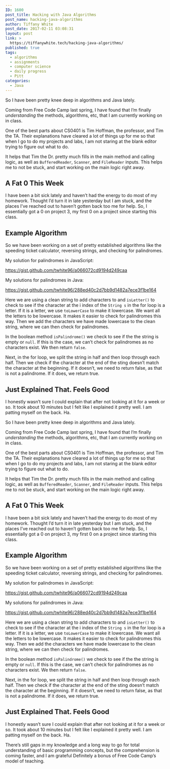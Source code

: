```yaml
---
ID: 1600
post_title: Hacking with Java Algorithms
post_name: hacking-java-algorithms
author: Tiffany White
post_date: 2017-02-11 03:08:31
layout: post
link: >
  https://tiffanywhite.tech/hacking-java-algorithms/
published: true
tags:
  - algorithms
  - assignments
  - computer science
  - daily progress
  - Pitt
categories:
  - Java
---
```



So I have been pretty knee deep in algorithms and Java lately.

Coming from Free Code Camp last spring, I have found that I’m finally *understanding* the methods, algorithms, etc, that I am currently working on in class.

One of the best parts about CS0401 is Tim Hoffman, the professor, and Tim the TA. Their explanations have cleared a lot of things up for me so that when I go to do my projects and labs, I am not staring at the blank editor trying to figure out what to do.

It helps that Tim the Dr. pretty much fills in the main method and calling logic, as well as `BufferedReader`, `Scanner`, and `FileReader` inputs. This helps me to not be stuck, and start working on the main logic right away.

## A Fat 0 This Week

I have been a bit sick lately and haven’t had the energy to do most of my homework. Thought I’d turn it in late yesterday but I am stuck, and the places I’ve reached out to haven’t gotten back too me for help. So, I essentially got a 0 on project 3, my first 0 on a project since starting this class.

## Example Algorithm

So we have been working on a set of pretty established algorithms like the speeding ticket calculator, reversing strings, and checking for palindromes.

My solution for palindromes in JavaScript:

https://gist.github.com/twhite96/a066072cd9194d249caa

My solutions for palindromes in Java:

https://gist.github.com/twhite96/288ed40c2d7bb9d1482a7ece3f1be164

Here we are using a clean string to add characters to and `isLetter()` to check to see if the character at the i index of the `String s` in the for loop is a letter. If it is a letter, we use `toLowerCase` to make it lowercase. We want all the letters to be lowercase. It makes it easier to check for palindromes this way. Then we add the characters we have made lowercase to the clean string, where we can then check for palindromes.

In the boolean method `isPalindrome()` we check to see if the the string is empty or `null`. If this is the case, we can’t check for palindromes as no characters exist. We then return `false`.

Next, in the for loop, we split the string in half and then loop through each half. Then we check if the character at the end of the sting doesn’t match the character at the beginning. If it doesn’t, we need to return false, as that is not a palindrome. If it does, we return true.

## Just Explained That. Feels Good

I honestly wasn’t sure I could explain that after not looking at it for a week or so. It took about 10 minutes but I felt like I explained it pretty well. I am patting myself on the back. Ha.




So I have been pretty knee deep in algorithms and Java lately.

Coming from Free Code Camp last spring, I have found that I’m finally *understanding* the methods, algorithms, etc, that I am currently working on in class.

One of the best parts about CS0401 is Tim Hoffman, the professor, and Tim the TA. Their explanations have cleared a lot of things up for me so that when I go to do my projects and labs, I am not staring at the blank editor trying to figure out what to do.

It helps that Tim the Dr. pretty much fills in the main method and calling logic, as well as `BufferedReader`, `Scanner`, and `FileReader` inputs. This helps me to not be stuck, and start working on the main logic right away.

## A Fat 0 This Week

I have been a bit sick lately and haven’t had the energy to do most of my homework. Thought I’d turn it in late yesterday but I am stuck, and the places I’ve reached out to haven’t gotten back too me for help. So, I essentially got a 0 on project 3, my first 0 on a project since starting this class.

## Example Algorithm

So we have been working on a set of pretty established algorithms like the speeding ticket calculator, reversing strings, and checking for palindromes.

My solution for palindromes in JavaScript:

https://gist.github.com/twhite96/a066072cd9194d249caa

My solutions for palindromes in Java:

https://gist.github.com/twhite96/288ed40c2d7bb9d1482a7ece3f1be164

Here we are using a clean string to add characters to and `isLetter()` to check to see if the character at the i index of the `String s` in the for loop is a letter. If it is a letter, we use `toLowerCase` to make it lowercase. We want all the letters to be lowercase. It makes it easier to check for palindromes this way. Then we add the characters we have made lowercase to the clean string, where we can then check for palindromes.

In the boolean method `isPalindrome()` we check to see if the the string is empty or `null`. If this is the case, we can’t check for palindromes as no characters exist. We then return `false`.

Next, in the for loop, we split the string in half and then loop through each half. Then we check if the character at the end of the sting doesn’t match the character at the beginning. If it doesn’t, we need to return false, as that is not a palindrome. If it does, we return true.

## Just Explained That. Feels Good

I honestly wasn’t sure I could explain that after not looking at it for a week or so. It took about 10 minutes but I felt like I explained it pretty well. I am patting myself on the back. Ha.





There’s still gaps in my knowledge and a long way to go for total understanding of basic programming concepts, but the comprehension is coming faster, and I am grateful Definitely a bonus of Free Code Camp’s model of teaching.